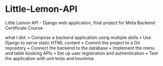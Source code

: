 # Little-Lemon-API
Little Lemon API - Django web application, final project for Meta Backend Certificate Course

what I did:
• Compose a backend application using multiple skills
• Use Django to serve static HTML content
• Commit the project to a Git repository 
• Connect the backend to the database
• Implement the menu and table booking APIs
• Set up user registration and authentication
• Test the application with unit tests and Insomnia


